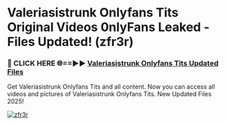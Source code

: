 # Valeriasistrunk Onlyfans Tits Original Videos 0nlyFans Leaked - Files Updated! (zfr3r)

<h3>🔴 CLICK HERE 🌐==►► <a href="https://tinyurl.com/2jnfzry5" rel="nofollow">Valeriasistrunk Onlyfans Tits Updated Files</a></h3>

Get Valeriasistrunk Onlyfans Tits and all content. Now you can access all videos and pictures of Valeriasistrunk Onlyfans Tits. New Updated Files 2025!

[![zfr3r](https://i.imgur.com/GyGTBgg.gif)](https://tinyurl.com/2jnfzry5)
